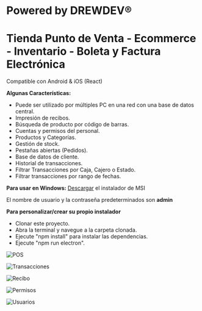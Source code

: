 # Powered by DREWDEV®
# Tienda Punto de Venta - Ecommerce - Inventario - Boleta y Factura Electrónica
Compatible con Android & iOS (React)
 
  **Algunas Características:**

- Puede ser utilizado por múltiples PC en una red con una base de datos central.
- Impresión de recibos.
- Búsqueda de producto por código de barras.
- Cuentas y permisos del personal.
- Productos y Categorías.
- Gestión de stock.
- Pestañas abiertas (Pedidos).
- Base de datos de cliente.
- Historial de transacciones.
- Filtrar Transacciones por Caja, Cajero o Estado.
- Filtrar transacciones por rango de fechas.

 **Para usar en Windows:**
 [Descargar](http://google.com) el instalador de MSI

El nombre de usuario y la contraseña predeterminados son **admin**

**Para personalizar/crear su propio instalador**

- Clonar este proyecto.
- Abra la terminal y navegue a la carpeta clonada.
- Ejecute "npm install" para instalar las dependencias.
- Ejecute "npm run electron".

![POS](https://github.com/apisperu/pos-electron/blob/master/screenshots/pos.jpg)

![Transacciones](https://github.com/apisperu/pos-electron/blob/master/screenshots/transactions.jpg)

![Recibo](https://github.com/apisperu/pos-electron/blob/master/screenshots/receipt.jpg)

![Permisos](https://github.com/apisperu/pos-electron/blob/master/screenshots/permissions.jpg)

![Usuarios](https://github.com/apisperu/pos-electron/blob/master/screenshots/users.jpg)
